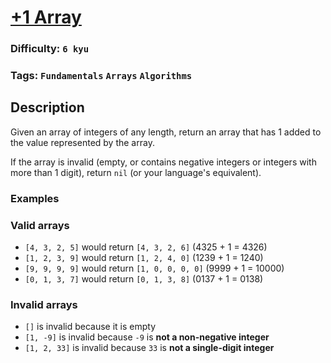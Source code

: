 # [+1 Array](httpshttps://www.codewars.com/kata/5514e5b77e6b2f38e0000ca9)

### Difficulty: `6 kyu`

### Tags: `Fundamentals` `Arrays` `Algorithms`

## Description

Given an array of integers of any length, return an array that has 1 added to the value represented by the array.

If the array is invalid (empty, or contains negative integers or integers with more than 1 digit), return `nil` (or your language's equivalent).

### Examples

### Valid arrays

- `[4, 3, 2, 5]` would return `[4, 3, 2, 6]` (4325 + 1 = 4326)
- `[1, 2, 3, 9]` would return `[1, 2, 4, 0]` (1239 + 1 = 1240)
- `[9, 9, 9, 9]` would return `[1, 0, 0, 0, 0]` (9999 + 1 = 10000)
- `[0, 1, 3, 7]` would return `[0, 1, 3, 8]` (0137 + 1 = 0138)

### Invalid arrays

- `[]` is invalid because it is empty
- `[1, -9]` is invalid because `-9` is **not a non-negative integer**
- `[1, 2, 33]` is invalid because `33` is **not a single-digit integer**
